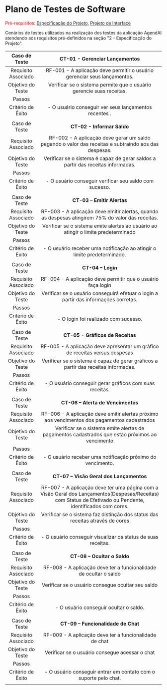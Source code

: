 # Plano de Testes de Software

<span style="color:red">Pré-requisitos: <a href="2-Especificação do Projeto.md"> Especificação do Projeto</a></span>, <a href="3-Projeto de Interface.md"> Projeto de Interface</a>

Cenários de testes utilizados na realização dos testes da aplicação AgendAI atendendo aos requisitos pré-definidos na seção "2 - Especificação do Projeto". 
 
| **Caso de Teste** 	| **CT-01 - Gerenciar Lançamentos** 	|
|:---:	|:---:	|
|	Requisito Associado 	| RF-001 - A aplicação deve permitir o usuário gerenciar seus lançamentos.|
| Objetivo do Teste 	|Verificar se o sistema permite que o usuário gerencie suas receitas. |
| Passos 	|  |
|Critério de Êxito | - O usuário conseguir ver seus lançamentos recentes . |
|  	|  	|
| Caso de Teste	| **CT-02 - Informar Saldo** 	|
|	Requisito Associado 	| RF-002 - A aplicação deve gerar um saldo pegando o valor das receitas e subtraindo aos das despesas.  |
| Objetivo do Teste 	| Verificar se o sistema é capaz de gerar saldos a partir das receitas informadas.   |
| Passos 	| |
|Critério de Êxito | - O usuário conseguir verificar seu saldo com sucesso. |
|  	|  	|
| Caso de Teste	| **CT-03 – Emitir Alertas** |
|	Requisito Associado 	| RF-003 - A aplicação deve emitir alertas, quando as despesas atingirem 75% do valor das receitas. |
| Objetivo do Teste 	| Verificar se o sistema emite alertas ao usuário ao atingir o limite predeterminado |
| Passos 	| |
|Critério de Êxito | - O usuário receber uma notificação ao atingir o limite predeterminado. |
|  	|  	|
| Caso de Teste 	| **CT-04 – Login**	|
|Requisito Associado | RF-004	- A aplicação deve permitir que o usuário faça login|
| Objetivo do Teste 	|  Verificar se o usuário conseguirá efetuar o login a partir das informações corretas. |
| Passos 	| |
|Critério de Êxito | - O login foi realizado com sucesso. |
|  	|  	|
| Caso de Teste 	| **CT-05 - Gráficos de Receitas** 	|
|	Requisito Associado 	| RF-005 - 	A aplicação deve apresentar um gráfico de receitas versus despesas |
| Objetivo do Teste 	| Verificar se o sistema é capaz de gerar gráficos a partir das receitas informadas. |
| Passos 	||
|Critério de Êxito | - O usuário conseguir gerar gráficos com suas receitas. |
|  	|  	|
| Caso de Teste 	| **CT-06 – Alerta de Vencimentos**	|
|Requisito Associado | RF-006	- A aplicação deve emitir alertas próximo aos vencimentos dos pagamentos cadastrados|
| Objetivo do Teste 	| Verificar se o sistema emite alertas de pagamentos cadastrados que estão próximos ao vencimento |
| Passos 	||
|Critério de Êxito | -  O usuário receber uma notificação próximo do vencimento. |
|  	|  	|
| Caso de Teste 	| **CT-07 –  Visão Geral dos Lançamentos** 	|
|Requisito Associado | RF-007	- A aplicação deve ter uma página com a Visão Geral dos Lançamentos(Despesas/Receitas) com Status de Efetivado ou Pendente, identificados com cores. |
| Objetivo do Teste 	| Verificar se o sistema faz distinção dos status das receitas através de cores |
| Passos 	| |
|Critério de Êxito | - O usuário conseguir visualizar os status de suas receitas. |
|  	|  	|
| Caso de Teste 	| **CT-08 – Ocultar o Saldo** 	|
|Requisito Associado | RF-008	- A aplicação deve ter a funcionalidade de ocultar o saldo |
| Objetivo do Teste 	| Verificar se o usuário consegue ocultar seu saldo |
| Passos 	| |
|Critério de Êxito | - O usuário conseguir ocultar o saldo. |
|  	|  	|
| Caso de Teste 	| **CT-09 – Funcionalidade de Chat** 	|
|Requisito Associado | RF-009	- A aplicação deve ter a funcionalidade de chat |
| Objetivo do Teste 	| Verificar se o usuário consegue acessar o chat |
| Passos 	||
|Critério de Êxito | - O usuário conseguir entrar em contato com o suporte pelo chat. |
|  	|  	|



